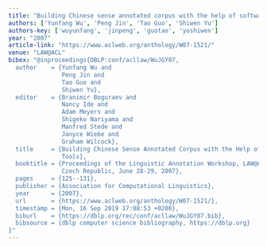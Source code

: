 ```yaml
---
title: "Building Chinese sense annotated corpus with the help of software tools"
authors: ['Yunfang Wu', 'Peng Jin', 'Tao Guo', 'Shiwen Yu']
authors-key: ['wuyunfang', 'jinpeng', 'guotao', 'yushiwen']
year: "2007"
article-link: "https://www.aclweb.org/anthology/W07-1521/"
venue: "LAW@ACL"
bibex: "@inproceedings{DBLP:conf/acllaw/WuJGY07,
  author    = {Yunfang Wu and
               Peng Jin and
               Tao Guo and
               Shiwen Yu},
  editor    = {Branimir Boguraev and
               Nancy Ide and
               Adam Meyers and
               Shigeko Nariyama and
               Manfred Stede and
               Janyce Wiebe and
               Graham Wilcock},
  title     = {Building Chinese Sense Annotated Corpus with the Help of Software
               Tools},
  booktitle = {Proceedings of the Linguistic Annotation Workshop, LAW@ACL 2007, Prague,
               Czech Republic, June 28-29, 2007},
  pages     = {125--131},
  publisher = {Association for Computational Linguistics},
  year      = {2007},
  url       = {https://www.aclweb.org/anthology/W07-1521/},
  timestamp = {Mon, 16 Sep 2019 17:08:53 +0200},
  biburl    = {https://dblp.org/rec/conf/acllaw/WuJGY07.bib},
  bibsource = {dblp computer science bibliography, https://dblp.org}
}"
---
```

